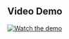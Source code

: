 ## Video Demo

[![Watch the demo](https://via.placeholder.com/640x360.png?text=Click+to+Watch+Demo)](https://drive.google.com/file/d/1j0qWc1StAbmMxuoDfbKSVjj6_j3kUDh9/view?usp=sharing)
